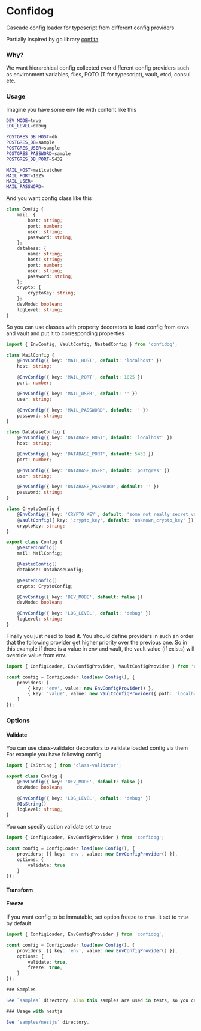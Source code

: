 # Confidog

Cascade config loader for typescript from different config providers

Partially inspired by go library [confita](https://github.com/heetch/confita)

### Why?

We want hierarchical config collected over different config providers
such as environment variables, files, POTO (T for typescript), vault, etcd, consul etc.

### Usage

Imagine you have some env file with content like this

```bash
DEV_MODE=true
LOG_LEVEL=debug

POSTGRES_DB_HOST=db
POSTGRES_DB=sample
POSTGRES_USER=sample
POSTGRES_PASSWORD=sample
POSTGRES_DB_PORT=5432

MAIL_HOST=mailcatcher
MAIL_PORT=1025
MAIL_USER=
MAIL_PASSWORD=
```

And you want config class like this

```typescript
class Config {
    mail: {
        host: string;
        port: number;
        user: string;
        password: string;
    };
    database: {
        name: string;
        host: string;
        port: number;
        user: string;
        password: string;
    };
    crypto: {
        cryptoKey: string;
    };
    devMode: boolean;
    logLevel: string;
}
```

So you can use classes with property decorators to load config from envs
and vault and put it to corresponding properties

```typescript
import { EnvConfig, VaultConfig, NestedConfig } from 'confidog';

class MailConfig {
    @EnvConfig({ key: 'MAIL_HOST', default: 'localhost' })
    host: string;

    @EnvConfig({ key: 'MAIL_PORT', default: 1025 })
    port: number;

    @EnvConfig({ key: 'MAIL_USER', default: '' })
    user: string;

    @EnvConfig({ key: 'MAIL_PASSWORD', default: '' })
    password: string;
}

class DatabaseConfig {
    @EnvConfig({ key: 'DATABASE_HOST', default: 'localhost' })
    host: string;

    @EnvConfig({ key: 'DATABASE_PORT', default: 5432 })
    port: number;

    @EnvConfig({ key: 'DATABASE_USER', default: 'postgres' })
    user: string;

    @EnvConfig({ key: 'DATABASE_PASSWORD', default: '' })
    password: string;
}

class CryptoConfig {
    @EnvConfig({ key: 'CRYPTO_KEY', default: 'some_not_really_secret_value_for_development' })
    @VaultConfig({ key: 'crypto_key', default: 'unknown_crypto_key' })
    cryptoKey: string;
}

export class Config {
    @NestedConfig()
    mail: MailConfig;

    @NestedConfig()
    database: DatabaseConfig;

    @NestedConfig()
    crypto: CryptoConfig;

    @EnvConfig({ key: 'DEV_MODE', default: false })
    devMode: boolean;

    @EnvConfig({ key: 'LOG_LEVEL', default: 'debug' })
    logLevel: string;
}
```

Finally you just need to load it.
You should define providers in such an order that the following provider get higher priority over the previous one.
So in this example if there is a value in env and vault, the vault value (if exists) will override value from env.

```typescript
import { ConfigLoader, EnvConfigProvider, VaultConfigProvider } from 'confidog';

const config = ConfigLoader.load(new Config(), {
    providers: [
        { key: 'env', value: new EnvConfigProvider() },
        { key: 'value', value: new VaultConfigProvider({ path: 'localhost:8200/kv/my', secret: 'some_vault_secret' }) },
    ]
});
```

### Options
#### Validate
You can use class-validator decorators to validate loaded config via them
For example you have following config

```typescript
import { IsString } from 'class-validator';

export class Config {
    @EnvConfig({ key: 'DEV_MODE', default: false })
    devMode: boolean;

    @EnvConfig({ key: 'LOG_LEVEL', default: 'debug' })
    @IsString()
    logLevel: string;
}
```
You can specify option validate set to `true`

```typescript
import { ConfigLoader, EnvConfigProvider } from 'confidog';

const config = ConfigLoader.load(new Config(), {
    providers: [{ key: 'env', value: new EnvConfigProvider() }],
    options: {
        validate: true
    }
});
```
#### Transform
#### Freeze
If you want config to be immutable, set option freeze to `true`. It set to `true` by default

```typescript
import { ConfigLoader, EnvConfigProvider } from 'confidog';

const config = ConfigLoader.load(new Config(), {
    providers: [{ key: 'env', value: new EnvConfigProvider() }],
    options: {
        validate: true,
        freeze: true,
    }
});

### Samples

See `samples` directory. Also this samples are used in tests, so you can be sure that it is just working

### Usage with nestjs

See `samples/nestjs` directory.

